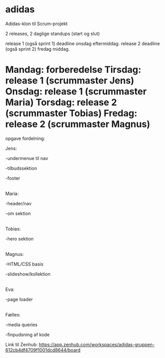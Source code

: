 # adidas
Adidas-klon til Scrum-projekt

2 releases, 2 daglige standups (start og slut)

release 1  (også sprint 1) deadline onsdag eftermiddag.
release 2 deadline (også sprint 2) fredag middag.

Mandag: forberedelse
Tirsdag: release 1 (scrummaster Jens)
Onsdag: release 1 (scrummaster Maria)
Torsdag: release 2 (scrummaster Tobias)
Fredag: release 2 (scrummaster Magnus)
=======

opgave fordelning:

Jens:

-undermenue til nav

-tilbudssektion 

-footer 

<br>Maria:

-header/nav

-om sektion 

<br>Tobias:

-hero sektion 

<br>Magnus:

-HTML/CSS basis

-slideshow/kollektion 

<br>Eva:

-page loader 

<br>Fælles:

-media queries

-finpudsning af kode


Link til Zenhub: https://app.zenhub.com/workspaces/adidas-gruppen-612cb4df4709f1001dcd8644/board
